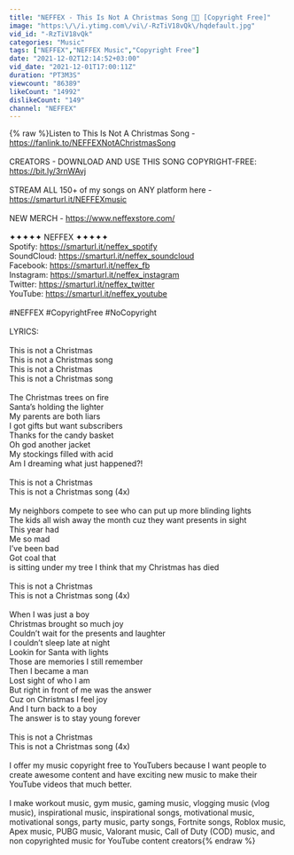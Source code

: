 ```yaml
---
title: "NEFFEX - This Is Not A Christmas Song 🎄🔥 [Copyright Free]"
image: "https:\/\/i.ytimg.com\/vi\/-RzTiV18vQk\/hqdefault.jpg"
vid_id: "-RzTiV18vQk"
categories: "Music"
tags: ["NEFFEX","NEFFEX Music","Copyright Free"]
date: "2021-12-02T12:14:52+03:00"
vid_date: "2021-12-01T17:00:11Z"
duration: "PT3M3S"
viewcount: "86389"
likeCount: "14992"
dislikeCount: "149"
channel: "NEFFEX"
---
```

{% raw %}Listen to This Is Not A Christmas Song - <a rel="nofollow" target="blank" href="https://fanlink.to/NEFFEXNotAChristmasSong">https://fanlink.to/NEFFEXNotAChristmasSong</a><br /><br />CREATORS - DOWNLOAD AND USE THIS SONG COPYRIGHT-FREE: <a rel="nofollow" target="blank" href="https://bit.ly/3rnWAvj">https://bit.ly/3rnWAvj</a><br /><br />STREAM ALL 150+ of my songs on ANY platform here - <a rel="nofollow" target="blank" href="https://smarturl.it/NEFFEXmusic">https://smarturl.it/NEFFEXmusic</a><br /><br />NEW MERCH - <a rel="nofollow" target="blank" href="https://www.neffexstore.com/">https://www.neffexstore.com/</a><br /><br />✦✦✦✦✦ NEFFEX ✦✦✦✦✦<br />Spotify: <a rel="nofollow" target="blank" href="https://smarturl.it/neffex_spotify">https://smarturl.it/neffex_spotify</a><br />SoundCloud: <a rel="nofollow" target="blank" href="https://smarturl.it/neffex_soundcloud">https://smarturl.it/neffex_soundcloud</a><br />Facebook: <a rel="nofollow" target="blank" href="https://smarturl.it/neffex_fb">https://smarturl.it/neffex_fb</a><br />Instagram: <a rel="nofollow" target="blank" href="https://smarturl.it/neffex_instagram">https://smarturl.it/neffex_instagram</a><br />Twitter: <a rel="nofollow" target="blank" href="https://smarturl.it/neffex_twitter">https://smarturl.it/neffex_twitter</a><br />YouTube: <a rel="nofollow" target="blank" href="https://smarturl.it/neffex_youtube">https://smarturl.it/neffex_youtube</a><br /><br />#NEFFEX #CopyrightFree #NoCopyright<br /><br />LYRICS:<br /><br />This is not a Christmas<br />This is not a Christmas song <br />This is not a Christmas<br />This is not a Christmas song <br /><br />The Christmas trees on fire<br />Santa’s holding the lighter<br />My parents are both liars<br /> I got gifts but want subscribers<br />Thanks for the candy basket<br />Oh god another jacket<br />My stockings filled with acid<br />Am I dreaming what just happened?!<br /><br />This is not a Christmas<br />This is not a Christmas song (4x)<br /><br />My neighbors compete to see who can put up more blinding lights<br />The kids all wish away the month cuz they want presents in sight<br />This year had<br />Me so mad<br />I’ve been bad<br />Got coal that <br />is sitting under my tree I think that my Christmas has died<br /><br />This is not a Christmas<br />This is not a Christmas song (4x)<br /><br />When I was just a boy<br />Christmas brought so much joy<br />Couldn’t wait for the presents and laughter<br />I couldn’t sleep late at night<br />Lookin for Santa with lights<br />Those are memories I still remember <br />Then I became a man<br />Lost sight of who I am <br />But right in front of me was the answer<br />Cuz on Christmas I feel joy<br />And I turn back to a boy<br />The answer is to stay young forever <br /><br />This is not a Christmas<br />This is not a Christmas song (4x)<br /><br />I offer my music copyright free to YouTubers because I want people to create awesome content and have exciting new music to make their YouTube videos that much better. <br /><br />I make workout music, gym music, gaming music, vlogging music (vlog music), inspirational music, inspirational songs, motivational music, motivational songs, party music, party songs, Fortnite songs, Roblox music, Apex music, PUBG music, Valorant music, Call of Duty (COD) music, and non copyrighted music for YouTube content creators{% endraw %}

